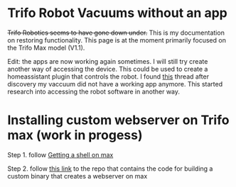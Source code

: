 # Trifo Robot Vacuums without an app
~~Trifo Robotics seems to have gone down under.~~ This is my documentation on restoring functionality.
This page is at the moment primarily focused on the Trifo Max model (V1.1). 

Edit: the apps are now working again sometimes. I will still try create another way of accessing the device. This could be used to create a homeassistant plugin that controls the robot.
I found [this](https://www.reddit.com/r/RobotVacuums/comments/1d1120l/trifo_robotics_appears_to_have_gone_under_they/) thread after discovery my vaccuum did not have a working app anymore. This started research into accessing the robot software in another way.

# Installing custom webserver on Trifo max (work in progess)
Step 1. follow [Getting a shell on max](https://github.com/VictorDrijkoningen/trifo-robotics-rev-eng/blob/main/Getting_a_shell_on_max.md)

Step 2. follow [this link](https://github.com/VictorDrijkoningen/trifo-max-ha) to the repo that contains the code for building a custom binary that creates a webserver on max



